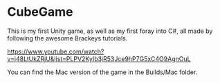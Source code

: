 # CubeGame

This is my first Unity game, as well as my first foray into C#, all made by following the awesome Brackeys tutorials.</br>

https://www.youtube.com/watch?v=j48LtUkZRjU&list=PLPV2KyIb3jR53Jce9hP7G5xC4O9AgnOuL
</br>

You can find the Mac version of the game in the Builds/Mac folder.
